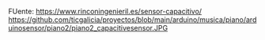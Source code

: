FUente: https://www.rinconingenieril.es/sensor-capacitivo/
https://github.com/ticgalicia/proyectos/blob/main/arduino/musica/piano/arduinosensor/piano2/piano2_capacitivesensor.JPG
